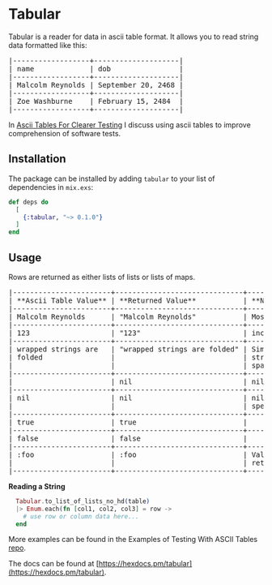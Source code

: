 Tabular
=======

Tabular is a reader for data in ascii table format.
It allows you to read string data formatted like this:

<pre>
|------------------+--------------------|
| name             | dob                |
|------------------+--------------------|
| Malcolm Reynolds | September 20, 2468 |
|------------------+--------------------|
| Zoe Washburne    | February 15, 2484  |
|------------------+--------------------|
</pre>

In [Ascii Tables For Clearer Testing][1] I discuss using ascii tables to improve comprehension
of software tests.

[1]: https://punctuatedproductivity.wordpress.com/2016/02/02/ascii-tables-for-clearer-testing/

Installation
------------

The package can be installed by adding `tabular` to your list of dependencies in `mix.exs`:

```elixir
def deps do
  [
    {:tabular, "~> 0.1.0"}
  ]
end
```

Usage
-----

Rows are returned as either lists of lists or lists of maps.

<pre>
|-----------------------+------------------------------+-----------------------------------|
| **Ascii Table Value** | **Returned Value**           | **Notes**                         |
|-----------------------+------------------------------+-----------------------------------|
| Malcolm Reynolds      | "Malcolm Reynolds"           | Most values returned as string    |
|-----------------------+------------------------------+-----------------------------------|
| 123                   | "123"                        | including numbers                 |
|-----------------------+------------------------------+-----------------------------------|
| wrapped strings are   | "wrapped strings are folded" | Similar to yaml, wrapped          |
| folded                |                              | strings are folded with a single  |
|                       |                              | space replacing the new line      |
|-----------------------+------------------------------+-----------------------------------|
|                       | nil                          | nil is returned for blank values  |
|-----------------------+------------------------------+-----------------------------------|
| nil                   | nil                          | nil, true, and false are          |
|                       |                              | special values                    |
|-----------------------+------------------------------+-----------------------------------|
| true                  | true                         |                                   |
|-----------------------+------------------------------+-----------------------------------|
| false                 | false                        |                                   |
|-----------------------+------------------------------+-----------------------------------|
| :foo                  | :foo                         | Values starting with a colon are  |
|                       |                              | returned as atoms                 |
|-----------------------+------------------------------+-----------------------------------|
</pre>

**Reading a String**

```elixir
  Tabular.to_list_of_lists_no_hd(table)
  |> Enum.each(fn [col1, col2, col3] = row ->
    # use row or column data here...
  end
```

More examples can be found in the Examples of Testing With ASCII Tables [repo](https://github.com/kellyfelkins/examples_of_testing_with_ascii_tables).

The docs can be found at [https://hexdocs.pm/tabular](https://hexdocs.pm/tabular).

